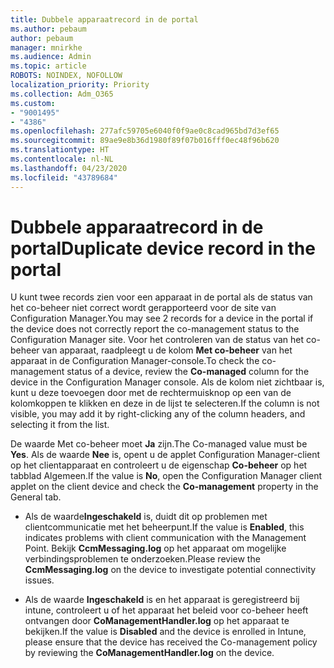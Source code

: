 ```yaml
---
title: Dubbele apparaatrecord in de portal
ms.author: pebaum
author: pebaum
manager: mnirkhe
ms.audience: Admin
ms.topic: article
ROBOTS: NOINDEX, NOFOLLOW
localization_priority: Priority
ms.collection: Adm_O365
ms.custom:
- "9001495"
- "4386"
ms.openlocfilehash: 277afc59705e6040f0f9ae0c8cad965bd7d3ef65
ms.sourcegitcommit: 89ae9e8b36d1980f89f07b016fff0ec48f96b620
ms.translationtype: HT
ms.contentlocale: nl-NL
ms.lasthandoff: 04/23/2020
ms.locfileid: "43789684"
---
```

# <a name="duplicate-device-record-in-the-portal"></a><span data-ttu-id="814a0-102">Dubbele apparaatrecord in de portal</span><span class="sxs-lookup"><span data-stu-id="814a0-102">Duplicate device record in the portal</span></span>

<span data-ttu-id="814a0-103">U kunt twee records zien voor een apparaat in de portal als de status van het co-beheer niet correct wordt gerapporteerd voor de site van Configuration Manager.</span><span class="sxs-lookup"><span data-stu-id="814a0-103">You may see 2 records for a device in the portal if the device does not correctly report the co-management status to the Configuration Manager site.</span></span> <span data-ttu-id="814a0-104">Voor het controleren van de status van het co-beheer van apparaat, raadpleegt u de kolom **Met co-beheer** van het apparaat in de Configuration Manager-console.</span><span class="sxs-lookup"><span data-stu-id="814a0-104">To check the co-management status of a device, review the **Co-managed** column for the device in the Configuration Manager console.</span></span> <span data-ttu-id="814a0-105">Als de kolom niet zichtbaar is, kunt u deze toevoegen door met de rechtermuisknop op een van de kolomkoppen te klikken en deze in de lijst te selecteren.</span><span class="sxs-lookup"><span data-stu-id="814a0-105">If the column is not visible, you may add it by right-clicking any of the column headers, and selecting it from the list.</span></span>

<span data-ttu-id="814a0-106">De waarde Met co-beheer moet **Ja** zijn.</span><span class="sxs-lookup"><span data-stu-id="814a0-106">The Co-managed value must be **Yes**.</span></span> <span data-ttu-id="814a0-107">Als de waarde **Nee** is, opent u de applet Configuration Manager-client op het clientapparaat en controleert u de eigenschap **Co-beheer** op het tabblad Algemeen.</span><span class="sxs-lookup"><span data-stu-id="814a0-107">If the value is **No**, open the Configuration Manager client applet on the client device and check the **Co-management** property in the General tab.</span></span>

- <span data-ttu-id="814a0-108">Als de waarde**Ingeschakeld** is, duidt dit op problemen met clientcommunicatie met het beheerpunt.</span><span class="sxs-lookup"><span data-stu-id="814a0-108">If the value is **Enabled**, this indicates problems with client communication with the Management Point.</span></span> <span data-ttu-id="814a0-109">Bekijk **CcmMessaging.log** op het apparaat om mogelijke verbindingsproblemen te onderzoeken.</span><span class="sxs-lookup"><span data-stu-id="814a0-109">Please review the **CcmMessaging.log** on the device to investigate potential connectivity issues.</span></span>

- <span data-ttu-id="814a0-110">Als de waarde **Ingeschakeld** is en het apparaat is geregistreerd bij intune, controleert u of het apparaat het beleid voor co-beheer heeft ontvangen door **CoManagementHandler.log** op het apparaat te bekijken.</span><span class="sxs-lookup"><span data-stu-id="814a0-110">If the value is **Disabled** and the device is enrolled in Intune, please ensure that the device has received the Co-management policy by reviewing the **CoManagementHandler.log** on the device.</span></span>
